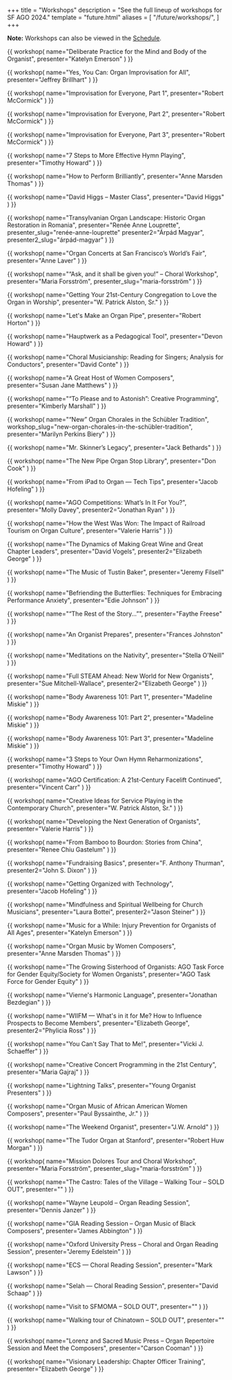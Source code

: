+++
title = "Workshops"
description = "See the full lineup of workshops for SF AGO 2024."
template = "future.html"
aliases = [
  "/future/workshops/",
]
+++

<div class="workshops">

**Note:** Workshops can also be viewed in the [Schedule](/schedule/).

{{ workshop(
  name="Deliberate Practice for the Mind and Body of the Organist",
  presenter="Katelyn Emerson"
) }}

{{ workshop(
  name="Yes, You Can: Organ Improvisation for All",
  presenter="Jeffrey Brillhart"
) }}

{{ workshop(
  name="Improvisation for Everyone, Part 1",
  presenter="Robert McCormick"
) }}

{{ workshop(
  name="Improvisation for Everyone, Part 2",
  presenter="Robert McCormick"
) }}

{{ workshop(
  name="Improvisation for Everyone, Part 3",
  presenter="Robert McCormick"
) }}

{{ workshop(
  name="7 Steps to More Effective Hymn Playing",
  presenter="Timothy Howard"
) }}

{{ workshop(
  name="How to Perform Brilliantly",
  presenter="Anne Marsden Thomas"
) }}

{{ workshop(
  name="David Higgs – Master Class",
  presenter="David Higgs"
) }}

{{ workshop(
  name="Transylvanian Organ Landscape: Historic Organ Restoration in Romania",
  presenter="Renée Anne Louprette",
  presenter_slug="renée-anne-louprette"
  presenter2="Árpád Magyar",
  presenter2_slug="árpád-magyar"
) }}

{{ workshop(
  name="Organ Concerts at San Francisco’s World’s Fair",
  presenter="Anne Laver"
) }}

{{ workshop(
  name="“Ask, and it shall be given you!” – Choral Workshop",
  presenter="Maria Forsström",
  presenter_slug="maria-forsström"
) }}

{{ workshop(
  name="Getting Your 21st-Century Congregation to Love the Organ in Worship",
  presenter="W. Patrick Alston, Sr."
) }}

{{ workshop(
  name="Let's Make an Organ Pipe",
  presenter="Robert Horton"
) }}

{{ workshop(
  name="Hauptwerk as a Pedagogical Tool",
  presenter="Devon Howard"
) }}

{{ workshop(
  name="Choral Musicianship: Reading for Singers; Analysis for Conductors",
  presenter="David Conte"
) }}

{{ workshop(
  name="A Great Host of Women Composers",
  presenter="Susan Jane Matthews"
) }}

{{ workshop(
  name="“To Please and to Astonish”: Creative Programming",
  presenter="Kimberly Marshall"
) }}

{{ workshop(
  name="“New” Organ Chorales in the Schübler Tradition",
  workshop_slug="new-organ-chorales-in-the-schübler-tradition",
  presenter="Marilyn Perkins Biery"
) }}

{{ workshop(
  name="Mr. Skinner’s Legacy",
  presenter="Jack Bethards"
) }}

{{ workshop(
  name="The New Pipe Organ Stop Library",
  presenter="Don Cook"
) }}

{{ workshop(
  name="From iPad to Organ — Tech Tips",
  presenter="Jacob Hofeling"
) }}

{{ workshop(
  name="AGO Competitions: What’s In It For You?",
  presenter="Molly Davey",
  presenter2="Jonathan Ryan"
) }}

{{ workshop(
  name="How the West Was Won: The Impact of Railroad Tourism on Organ Culture",
  presenter="Valerie Harris"
) }}

{{ workshop(
  name="The Dynamics of Making Great Wine and Great Chapter Leaders",
  presenter="David Vogels",
  presenter2="Elizabeth George"
) }}

{{ workshop(
  name="The Music of Tustin Baker",
  presenter="Jeremy Filsell"
) }}

{{ workshop(
  name="Befriending the Butterflies: Techniques for Embracing Performance Anxiety",
  presenter="Edie Johnson"
) }}

{{ workshop(
  name="“The Rest of the Story…”",
  presenter="Faythe Freese"
) }}

{{ workshop(
  name="An Organist Prepares",
  presenter="Frances Johnston"
) }}

{{ workshop(
  name="Meditations on the Nativity",
  presenter="Stella O'Neill"
) }}

{{ workshop(
  name="Full STEAM Ahead: New World for New Organists",
  presenter="Sue Mitchell-Wallace",
  presenter2="Elizabeth George"
) }}

{{ workshop(
  name="Body Awareness 101: Part 1",
  presenter="Madeline Miskie"
) }}

{{ workshop(
  name="Body Awareness 101: Part 2",
  presenter="Madeline Miskie"
) }}

{{ workshop(
  name="Body Awareness 101: Part 3",
  presenter="Madeline Miskie"
) }}

{{ workshop(
  name="3 Steps to Your Own Hymn Reharmonizations",
  presenter="Timothy Howard"
) }}

{{ workshop(
  name="AGO Certification: A 21st-Century Facelift Continued",
  presenter="Vincent Carr"
) }}

{{ workshop(
  name="Creative Ideas for Service Playing in the Contemporary Church",
  presenter="W. Patrick Alston, Sr."
) }}

{{ workshop(
  name="Developing the Next Generation of Organists",
  presenter="Valerie Harris"
) }}

{{ workshop(
  name="From Bamboo to Bourdon: Stories from China",
  presenter="Renee Chiu Gastelum"
) }}

{{ workshop(
  name="Fundraising Basics",
  presenter="F. Anthony Thurman",
  presenter2="John S. Dixon"
) }}

{{ workshop(
  name="Getting Organized with Technology",
  presenter="Jacob Hofeling"
) }}

{{ workshop(
  name="Mindfulness and Spiritual Wellbeing for Church Musicians",
  presenter="Laura Bottei",
  presenter2="Jason Steiner"
) }}

{{ workshop(
  name="Music for a While: Injury Prevention for Organists of All Ages",
  presenter="Katelyn Emerson"
) }}

{{ workshop(
  name="Organ Music by Women Composers",
  presenter="Anne Marsden Thomas"
) }}

{{ workshop(
  name="The Growing Sisterhood of Organists: AGO Task Force for Gender Equity/Society for Women Organists",
  presenter="AGO Task Force for Gender Equity"
) }}

{{ workshop(
  name="Vierne's Harmonic Language",
  presenter="Jonathan Bezdegian"
) }}

{{ workshop(
  name="WIIFM — What's in it for Me? How to Influence Prospects to Become Members",
  presenter="Elizabeth George",
  presenter2="Phylicia Ross"
) }}

{{ workshop(
  name="You Can't Say That to Me!",
  presenter="Vicki J. Schaeffer"
) }}

{{ workshop(
  name="Creative Concert Programming in the 21st Century",
  presenter="Maria Gajraj"
) }}

{{ workshop(
  name="Lightning Talks",
  presenter="Young Organist Presenters"
) }}

{{ workshop(
  name="Organ Music of African American Women Composers",
  presenter="Paul Byssainthe, Jr."
) }}

{{ workshop(
  name="The Weekend Organist",
  presenter="J.W. Arnold"
) }}

{{ workshop(
  name="The Tudor Organ at Stanford",
  presenter="Robert Huw Morgan"
) }}

{{ workshop(
  name="Mission Dolores Tour and Choral Workshop",
  presenter="Maria Forsström",
  presenter_slug="maria-forsström"
) }}

{{ workshop(
  name="The Castro: Tales of the Village – Walking Tour – SOLD OUT",
  presenter=""
) }}

{{ workshop(
  name="Wayne Leupold – Organ Reading Session",
  presenter="Dennis Janzer"
) }}

{{ workshop(
  name="GIA Reading Session – Organ Music of Black Composers",
  presenter="James Abbington"
) }}

{{ workshop(
  name="Oxford University Press – Choral and Organ Reading Session",
  presenter="Jeremy Edelstein"
) }}

{{ workshop(
  name="ECS — Choral Reading Session",
  presenter="Mark Lawson"
) }}

{{ workshop(
  name="Selah — Choral Reading Session",
  presenter="David Schaap"
) }}

{{ workshop(
  name="Visit to SFMOMA – SOLD OUT",
  presenter=""
) }}

{{ workshop(
  name="Walking tour of Chinatown – SOLD OUT",
  presenter=""
) }}

{{ workshop(
  name="Lorenz and Sacred Music Press – Organ Repertoire Session and Meet the Composers",
  presenter="Carson Cooman"
) }}

{{ workshop(
  name="Visionary Leadership: Chapter Officer Training",
  presenter="Elizabeth George"
) }}

</div>
